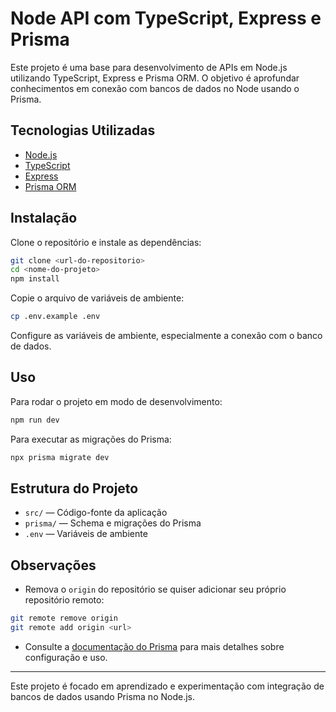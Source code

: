# Node API com TypeScript, Express e Prisma

Este projeto é uma base para desenvolvimento de APIs em Node.js utilizando TypeScript, Express e Prisma ORM. O objetivo é aprofundar conhecimentos em conexão com bancos de dados no Node usando o Prisma.

## Tecnologias Utilizadas

- [Node.js](https://nodejs.org/)
- [TypeScript](https://www.typescriptlang.org/)
- [Express](https://expressjs.com/)
- [Prisma ORM](https://www.prisma.io/)

## Instalação

Clone o repositório e instale as dependências:

```bash
git clone <url-do-repositorio>
cd <nome-do-projeto>
npm install
```

Copie o arquivo de variáveis de ambiente:

```bash
cp .env.example .env
```

Configure as variáveis de ambiente, especialmente a conexão com o banco de dados.

## Uso

Para rodar o projeto em modo de desenvolvimento:

```bash
npm run dev
```

Para executar as migrações do Prisma:

```bash
npx prisma migrate dev
```

## Estrutura do Projeto

- `src/` — Código-fonte da aplicação
- `prisma/` — Schema e migrações do Prisma
- `.env` — Variáveis de ambiente

## Observações

- Remova o `origin` do repositório se quiser adicionar seu próprio repositório remoto:

```bash
git remote remove origin
git remote add origin <url>
```

- Consulte a [documentação do Prisma](https://www.prisma.io/docs/) para mais detalhes sobre configuração e uso.

---

Este projeto é focado em aprendizado e experimentação com integração de bancos de dados usando Prisma no Node.js.